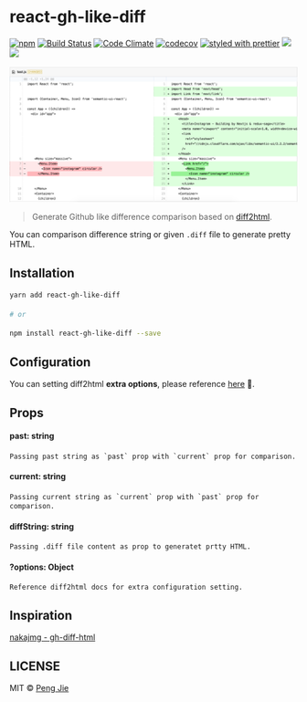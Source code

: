 # react-gh-like-diff

[![npm](https://img.shields.io/npm/v/react-gh-like-diff.svg?style=flat-square)](https://www.npmjs.com/package/react-gh-like-diff)
[![Build Status](https://img.shields.io/travis/neighborhood999/react-gh-like-diff.svg?style=flat-square)](https://travis-ci.org/neighborhood999/react-gh-like-diff)
[![Code Climate](https://img.shields.io/codeclimate/github/kabisaict/flow.svg?style=flat-square)](https://codeclimate.com/github/neighborhood999/react-gh-like-diff)
[![codecov](https://img.shields.io/codecov/c/github/neighborhood999/react-gh-like-diff.svg?style=flat-square)](https://codecov.io/gh/neighborhood999/react-gh-like-diff)
[![styled with prettier](https://img.shields.io/badge/styled_with-prettier-ff69b4.svg?style=flat-square)](https://github.com/prettier/prettier)
![](https://img.shields.io/badge/gzip-3%20KB-brightgreen.svg?style=flat-square)
![](https://img.shields.io/badge/module%20formats-cjs%2C%20esm%2C%20umd-green.svg?style=flat-square)

![react-gh-like-diff](./screenshot/diff-demo.png)

> Generate Github like difference comparison based on [diff2html](https://github.com/rtfpessoa/diff2html).

You can comparison difference string or given `.diff` file to generate pretty HTML.

## Installation

```sh
yarn add react-gh-like-diff

# or

npm install react-gh-like-diff --save
```

## Configuration

You can setting diff2html **extra options**, please reference [here](https://github.com/rtfpessoa/diff2html#configuration) :mag_right:.

## Props

#### past: string
	Passing past string as `past` prop with `current` prop for comparison.

#### current: string
	Passing current string as `current` prop with `past` prop for comparison.

#### diffString: string
	Passing .diff file content as prop to generatet prtty HTML.

#### ?options: Object
	Reference diff2html docs for extra configuration setting.

## Inspiration

[nakajmg - gh-diff-html](https://github.com/nakajmg/gh-diff-html)

## LICENSE

MIT © [Peng Jie](https://github.com/neighborhood999)

